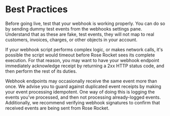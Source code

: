 # Best Practices

Before going live, test that your webhook is working properly. You can do so by sending dummy test events from the webhooks settings pane. Understand that as these are fake, test events, they will not map to real customers, invoices, charges, or other objects in your account.

If your webhook script performs complex logic, or makes network calls, it's possible the script would timeout before Rose Rocket sees its complete execution. For that reason, you may want to have your webhook endpoint immediately acknowledge receipt by returning a 2xx HTTP status code, and then perform the rest of its duties.

Webhook endpoints may occasionally receive the same event more than once. We advise you to guard against duplicated event receipts by making your event processing idempotent. One way of doing this is logging the events you've processed, and then not processing already-logged events. Additionally, we recommend verifying webhook signatures to confirm that received events are being sent from Rose Rocket.